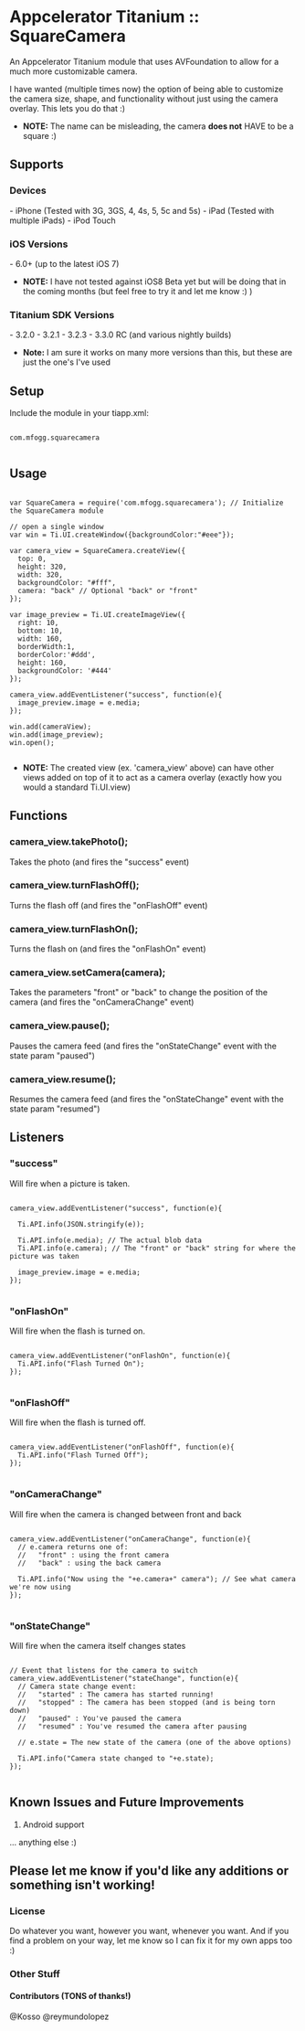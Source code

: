 Appcelerator Titanium :: SquareCamera
=============

An Appcelerator Titanium module that uses AVFoundation to allow for a much more customizable camera.

I have wanted (multiple times now) the option of being able to customize the camera size, shape, and functionality without just using the camera overlay. This lets you do that :)

* __NOTE:__ The name can be misleading, the camera __does not__ HAVE to be a square :)

<h2>Supports</h2>

<h3>Devices</h3>
  - iPhone (Tested with 3G, 3GS, 4, 4s, 5, 5c and 5s)
  - iPad (Tested with multiple iPads)
  - iPod Touch

<h3>iOS Versions</h3>
  - 6.0+ (up to the latest iOS 7)

  * __NOTE:__ I have not tested against iOS8 Beta yet but will be doing that in the coming months (but feel free to try it and let me know :) ) 

<h3>Titanium SDK Versions</h3>
  - 3.2.0
  - 3.2.1
  - 3.2.3
  - 3.3.0 RC (and various nightly builds)

  * __Note:__ I am sure it works on many more versions than this, but these are just the one's I've used

<h2>Setup</h2>

Include the module in your tiapp.xml:

<pre><code>
com.mfogg.squarecamera

</code></pre>

<h2>Usage</h2>

<pre><code>
var SquareCamera = require('com.mfogg.squarecamera'); // Initialize the SquareCamera module

// open a single window
var win = Ti.UI.createWindow({backgroundColor:"#eee"});

var camera_view = SquareCamera.createView({
  top: 0,
  height: 320,
  width: 320,
  backgroundColor: "#fff",
  camera: "back" // Optional "back" or "front"
});

var image_preview = Ti.UI.createImageView({
  right: 10,
  bottom: 10,
  width: 160,
  borderWidth:1,
  borderColor:'#ddd',
  height: 160,
  backgroundColor: '#444'
});

camera_view.addEventListener("success", function(e){
  image_preview.image = e.media;
});

win.add(cameraView);
win.add(image_preview);
win.open();

</code></pre>
* __NOTE:__ The created view (ex. 'camera_view' above) can have other views added on top of it to act as a camera overlay (exactly how you would a standard Ti.UI.view)

<h2>Functions</h2>

<h3>camera_view.takePhoto();</h3>

Takes the photo (and fires the "success" event)

<h3>camera_view.turnFlashOff();</h3>

Turns the flash off (and fires the "onFlashOff" event)

<h3>camera_view.turnFlashOn();</h3>

Turns the flash on (and fires the "onFlashOn" event)

<h3>camera_view.setCamera(camera);</h3>

Takes the parameters "front" or "back" to change the position of the camera (and fires the "onCameraChange" event)

<h3>camera_view.pause();</h3>

Pauses the camera feed (and fires the "onStateChange" event with the state param "paused")

<h3>camera_view.resume();</h3>

Resumes the camera feed (and fires the "onStateChange" event with the state param "resumed")

<h2>Listeners</h2>

<h3>"success"</h3>

Will fire when a picture is taken.

<pre><code>
camera_view.addEventListener("success", function(e){

  Ti.API.info(JSON.stringify(e));

  Ti.API.info(e.media); // The actual blob data
  Ti.API.info(e.camera); // The "front" or "back" string for where the picture was taken

  image_preview.image = e.media;
});

</code></pre>

<h3>"onFlashOn"</h3>

Will fire when the flash is turned on.

<pre><code>
camera_view.addEventListener("onFlashOn", function(e){
  Ti.API.info("Flash Turned On");
});

</code></pre>

<h3>"onFlashOff"</h3>

Will fire when the flash is turned off.

<pre><code>
camera_view.addEventListener("onFlashOff", function(e){
  Ti.API.info("Flash Turned Off");
});

</code></pre>

<h3>"onCameraChange"</h3>

Will fire when the camera is changed between front and back

<pre><code>
camera_view.addEventListener("onCameraChange", function(e){
  // e.camera returns one of:
  //   "front" : using the front camera
  //   "back" : using the back camera
  
  Ti.API.info("Now using the "+e.camera+" camera"); // See what camera we're now using
});

</code></pre>

<h3>"onStateChange"</h3>

Will fire when the camera itself changes states

<pre><code>
// Event that listens for the camera to switch
camera_view.addEventListener("stateChange", function(e){
  // Camera state change event:
  //   "started" : The camera has started running!
  //   "stopped" : The camera has been stopped (and is being torn down)
  //   "paused" : You've paused the camera
  //   "resumed" : You've resumed the camera after pausing
  
  // e.state = The new state of the camera (one of the above options)
  
  Ti.API.info("Camera state changed to "+e.state);
});

</code></pre>

<h2>Known Issues and Future Improvements</h2>

1. Android support

... anything else :)

<h2>Please let me know if you'd like any additions or something isn't working!</h2>

<h3>License</h3>
Do whatever you want, however you want, whenever you want. And if you find a problem on your way, let me know so I can fix it for my own apps too :)

<h3>Other Stuff</h3>

<h4>Contributors (TONS of thanks!)</h4>
@Kosso
@reymundolopez
